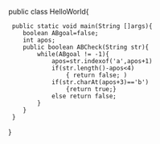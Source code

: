 public class HelloWorld{

     public static void main(String []args){
        boolean ABgoal=false;
        int apos;
        public boolean ABCheck(String str){
            while(ABgoal != -1){
                apos=str.indexof('a',apos+1)
                if(str.length()-apos<4)
                    { return false; )
                if(str.charAt(apos+3)=='b')
                    {return true;}
                else return false;
            }
        }
     }
}
